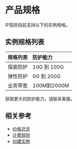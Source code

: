 # 产品规格

IP高防目前支持以下的实例规格。

## 实例规格列表

| 规格列表 | 防护能力 | 
| :- | :- | 
| 保底防护     | 10G 到 100G |
| 弹性防护	| 0G 到 200G | 	
| 业务带宽	| 100M到2000M	 | 

获取更大的防护能力，请联系客服。

## 相关参考


- [价格总览](../Pricing/Price-Overview.md)
- [计费规则](../Pricing/Billing-Rules.md)
- [创建实例](../Getting-Started/Create-Instance.md)

